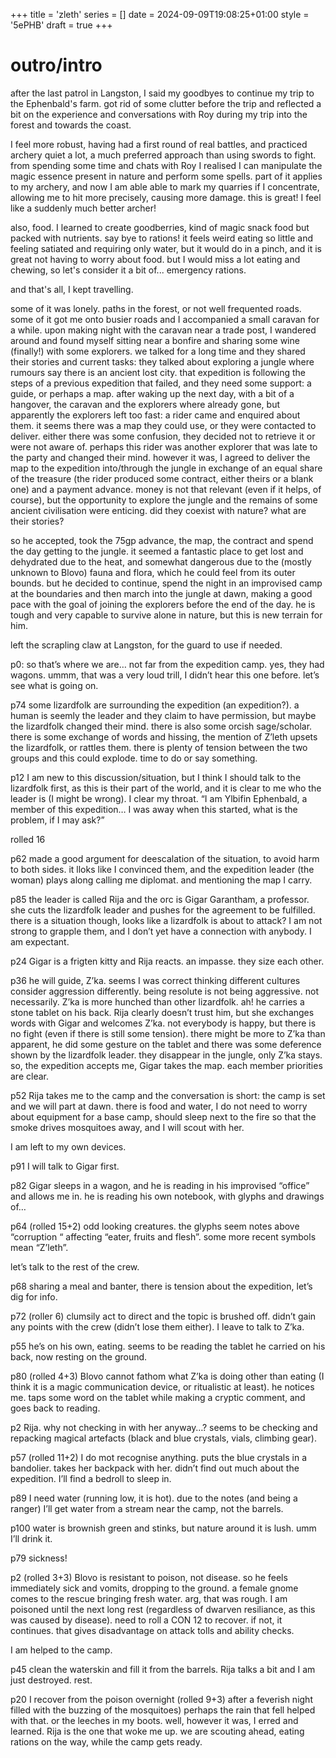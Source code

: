 +++
title = 'zleth'
series = []
date = 2024-09-09T19:08:25+01:00
style = '5ePHB'
draft = true
+++

# outro/intro

after the last patrol in Langston, I said my goodbyes to continue my trip to the Ephenbald's farm. got rid of some clutter before the trip and reflected a bit on the experience and conversations with Roy during my trip into the forest and towards the coast.

I feel more robust, having had a first round of real battles, and practiced archery quiet a lot, a much preferred approach than using swords to fight. from spending some time and chats with Roy I realised I can manipulate the magic essence present in nature and perform some spells. part of it applies to my archery, and now I am able able to mark my quarries if I concentrate, allowing me to hit more precisely, causing more damage. this is great! I feel like a suddenly much better archer!

also, food. I learned to create goodberries, kind of magic snack food but packed with nutrients. say bye to rations! it feels weird eating so little and feeling satiated and requiring only water, but it would do in a pinch, and it is great not having to worry about food. but I would miss a lot eating and chewing, so let's consider it a bit of... emergency rations.

and that's all, I kept travelling.

some of it was lonely. paths in the forest, or not well frequented roads. some of it got me onto busier roads and I accompanied a small caravan for a while. upon making night with the caravan near a trade post, I wandered around and found myself sitting near a bonfire and sharing some wine (finally!) with some explorers. we talked for a long time and they shared their stories and current tasks: they talked about exploring a jungle where rumours say there is an ancient lost city. that expedition is following the steps of a previous expedition that failed, and they need some support: a guide, or perhaps a map.
after waking up the next day, with a bit of a hangover, the caravan and the explorers where already gone, but apparently the explorers left too fast: a rider came and enquired about them. it seems there was a map they could use, or they were contacted to deliver. either there was some confusion, they decided not to retrieve it or were not aware of. perhaps this rider was another explorer that was late to the party and changed their mind. however it was, I agreed to deliver the map to the expedition into/through the jungle in exchange of an equal share of the treasure (the rider produced some contract, either theirs or a blank one) and a payment advance.
money is not that relevant (even if it helps, of course), but the opportunity to explore the jungle and the remains of some ancient civilisation were enticing. did they coexist with nature? what are their stories?

so he accepted, took the 75gp advance, the map, the contract and spend the day getting to the jungle. it seemed a fantastic place to get lost and dehydrated due to the heat, and somewhat dangerous due to the (mostly unknown to Blovo) fauna and flora, which he could feel from its outer bounds. but he decided to continue, spend the night in an improvised camp at the boundaries and then march into the jungle at dawn, making a good pace with the goal of joining the explorers before the end of the day. he is tough and very capable to survive alone in nature, but this is new terrain for him.

left the scrapling claw at Langston, for the guard to use if needed.

p0: so that’s where we are… not far from the expedition camp. yes, they had wagons. ummm, that was a very loud trill, I didn’t hear this one before. let’s see what is going on. 

p74 some lizardfolk are surrounding the expedition (an expedition?). a human is seemly the leader and they claim to have permission, but maybe the lizardfolk changed their mind. there is also some orcish sage/scholar. there is some exchange of words and hissing, the mention of Z’leth upsets the lizardfolk, or rattles them. there is plenty of tension between the two groups and this could explode. time to do or say something.

p12 I am new to this discussion/situation, but I think I should talk to the lizardfolk first, as this is their part of the world, and it is clear to me who the leader is (I might be wrong). I clear my throat. “I am Ylbifin Ephenbald, a member of this expedition… I was away when this started, what is the problem, if I may ask?”

rolled 16

p62 made a good argument for deescalation of the situation, to avoid harm to both sides. it lloks like I convinced them, and the expedition leader (the woman) plays along calling me diplomat. and mentioning the map I carry.

p85 the leader is called Rija and the orc is Gigar Garantham, a professor. she cuts the lizardfolk leader and pushes for the agreement to be fulfilled. there is a situation though, looks like a lizardfolk is about to attack? I am not strong to grapple them, and I don’t yet have a connection with anybody. I am expectant.

p24 Gigar is a frigten kitty and Rija reacts. an impasse. they size each other.

p36 he will guide, Z’ka. seems I was correct thinking different cultures consider aggression differently. being resolute is not being aggressive. not necessarily. Z’ka is more hunched than other lizardfolk. ah! he carries a stone tablet on his back. Rija clearly doesn’t trust him, but she exchanges words with Gigar and welcomes Z’ka.
not everybody is happy, but there is no fight (even if there is still some tension). there might be more to Z’ka than apparent, he did some gesture on the tablet and there was some deference shown by the lizardfolk leader. they disappear in the jungle, only Z’ka stays. 
so, the expedition accepts me, Gigar takes the map. each member priorities are clear.

p52 Rija takes me to the camp and the conversation is short: the camp is set and we will part at dawn. there is food and water, I do not need to worry about equipment for a base camp, should sleep next to the fire so that the smoke drives mosquitoes away, and I will scout with her.

I am left to my own devices.

p91 I will talk to Gigar first.

p82 Gigar sleeps in a wagon, and he is reading in his improvised “office” and allows me in. he is reading his own notebook, with glyphs and drawings of…

p64 (rolled 15+2) odd looking creatures. the glyphs seem notes above “corruption “ affecting “eater, fruits and flesh”. some more recent symbols mean “Z’leth”.

let’s talk to the rest of the crew.

p68 sharing a meal and banter, there is tension about the expedition, let’s dig for info. 

p72 (roller 6) clumsily act to direct and the topic is brushed off. didn’t gain any points with the crew (didn’t lose them either). I leave to talk to Z’ka.

p55 he’s on his own, eating. seems to be reading the tablet he carried on his back, now resting on the ground.

p80 (rolled 4+3) Blovo cannot fathom what Z’ka is doing other than eating (I think it is a magic communication device, or ritualistic at least). he notices me. taps some word on the tablet while making a cryptic comment, and goes back to reading.

p2 Rija. why not checking in with her anyway…? seems to be checking and repacking magical artefacts (black and blue crystals, vials, climbing gear).

p57 (rolled 11+2) I do mot recognise anything. puts the blue crystals in a bandolier. takes her backpack with her. 
didn’t find out much about the expedition. I’ll find a bedroll to sleep in.

p89 I need water (running low, it is hot). due to the notes (and being a ranger) I’ll get water from a stream near the camp, not the barrels. 

p100 water is brownish green and stinks, but nature around it is lush. umm I’ll drink it.

p79 sickness!

p2 (rolled 3+3) Blovo is resistant to poison, not disease. so he feels immediately sick and vomits, dropping to the ground. a female gnome comes to the rescue bringing fresh water. arg, that was rough. I am poisoned until the next long rest (regardless of dwarven resiliance, as this was caused by disease). need to roll a CON 12 to recover. if not, it continues. that gives disadvantage on attack tolls and ability checks. 

I am helped to the camp. 

p45 clean the waterskin and fill it from the barrels. Rija talks a bit and I am just destroyed. rest. 

p20 I recover from the poison overnight (rolled 9+3) after a feverish night filled with the buzzing of the mosquitoes) perhaps the rain that fell helped with that. or the leeches in my boots. well, however it was, I erred and learned.
Rija is the one that woke me up. we are scouting ahead, eating rations on the way, while the camp gets ready.

